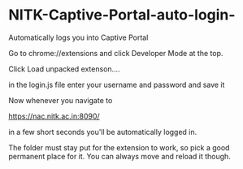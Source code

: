 # NITK-Captive-Portal-auto-login-
Automatically logs you into Captive Portal

Go to chrome://extensions and click Developer Mode at the top.

Click Load unpacked extenson....

in the login.js file enter your username and password and save it

Now whenever you navigate to

https://nac.nitk.ac.in:8090/

in a few short seconds you'll be automatically logged in.

The folder must stay put for the extension to work, so pick a good permanent place for it.
You can always move and reload it though.
